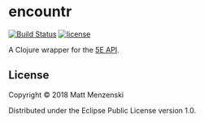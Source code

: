 # encountr

[![Build Status](https://travis-ci.org/menzenski/encountr.svg?branch=develop)](https://travis-ci.org/menzenski/encountr) [![license](https://img.shields.io/github/license/menzenski/encountr.svg?style=flat)](https://github.com/menzenski/encountr/blob/develop/LICENSE.md)

A Clojure wrapper for the [5E API](https://fivee-api.com/#/home).

## License

Copyright © 2018 Matt Menzenski

Distributed under the Eclipse Public License version 1.0.
